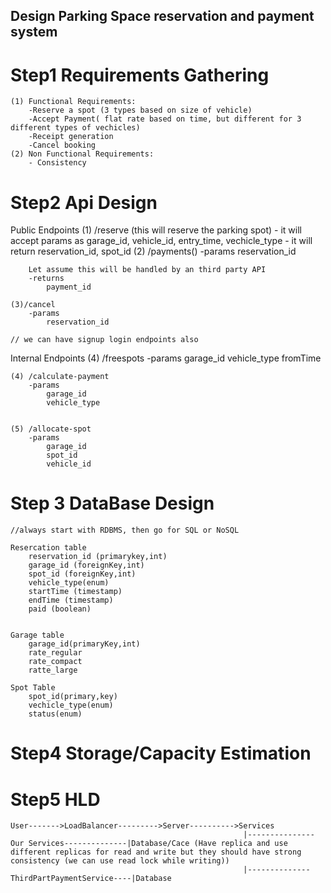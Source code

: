 ## Design Parking Space reservation and payment system


# Step1 Requirements Gathering
    (1) Functional Requirements:
        -Reserve a spot (3 types based on size of vehicle)
        -Accept Payment( flat rate based on time, but different for 3 different types of vechicles)
        -Receipt generation
        -Cancel booking
    (2) Non Functional Requirements:
        - Consistency

# Step2 Api Design
Public Endpoints
    (1) /reserve (this will reserve the parking spot)
        - it will accept params as 
            garage_id, 
            vehicle_id, 
            entry_time, 
            vechicle_type
        - it will return 
            reservation_id,
            spot_id
    (2) /payments()
        -params
            reservation_id

        Let assume this will be handled by an third party API
        -returns
            payment_id

    (3)/cancel
        -params
            reservation_id

    // we can have signup login endpoints also

Internal Endpoints
    (4) /freespots
        -params
            garage_id
            vehicle_type
            fromTime

    (4) /calculate-payment
        -params
            garage_id
            vehicle_type
        
        
    (5) /allocate-spot
        -params
            garage_id
            spot_id
            vehicle_id


# Step 3 DataBase Design
    //always start with RDBMS, then go for SQL or NoSQL

    Resercation table
        reservation_id (primarykey,int)
        garage_id (foreignKey,int)
        spot_id (foreignKey,int)
        vehicle_type(enum)
        startTime (timestamp)
        endTime (timestamp)
        paid (boolean)


    Garage table
        garage_id(primaryKey,int)
        rate_regular
        rate_compact
        ratte_large
        
    Spot Table
        spot_id(primary,key)
        vechicle_type(enum)
        status(enum)

# Step4 Storage/Capacity Estimation


# Step5 HLD

    User------->LoadBalancer--------->Server---------->Services
                                                        |---------------Our Services--------------|Database/Cace (Have replica and use different replicas for read and write but they should have strong consistency (we can use read lock while writing))
                                                        |--------------ThirdPartPaymentService----|Database